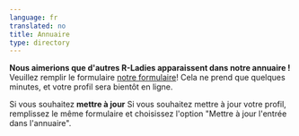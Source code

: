 ```yaml
---
language: fr
translated: no
title: Annuaire
type: directory
---
```


**Nous aimerions que d'autres R-Ladies apparaissent dans notre annuaire !**
Veuillez remplir le formulaire [notre formulaire](/form/directory-update)!
Cela ne prend que quelques minutes, et votre profil sera bientôt en ligne.

Si vous souhaitez **mettre à jour** Si vous souhaitez mettre à jour votre profil, remplissez le même formulaire et choisissez l'option "Mettre à jour l'entrée dans l'annuaire".

